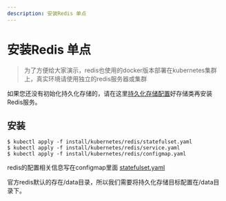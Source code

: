 ```yaml
---
description: 安装Redis 单点
---
```


# 安装Redis 单点

> 为了方便给大家演示，redis也使用的docker版本部署在kubernetes集群上，真实环境请使用独立的redis服务器或集群

如果您还没有初始化持久化存储的，请在这里[持久化存储配置](storage.md)好存储类再安装Redis服务。

## 安装

```text
$ kubectl apply -f install/kubernetes/redis/statefulset.yaml
$ kubectl apply -f install/kubernetes/redis/service.yaml
$ kubectl apply -f install/kubernetes/redis/configmap.yaml
```

redis的配置相关信息写在configmap里面 [statefulset.yaml](https://github.com/kplcloud/kplcloud/tree/master/install/kubernetes/redis/statefulset.yaml)

官方redis默认的存在/data目录，所以我们需要将持久化存储目标配置在/data目录下。

